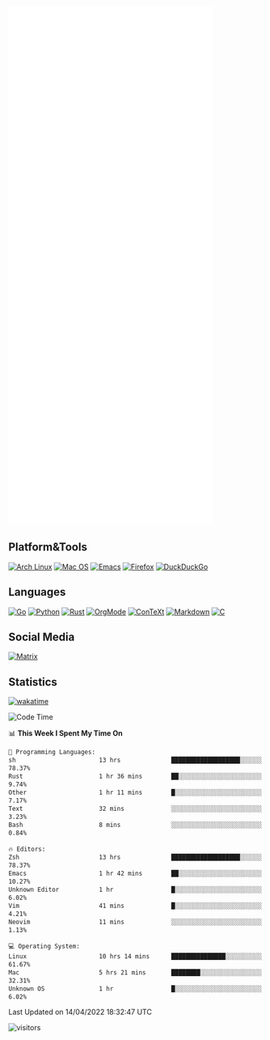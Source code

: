 ![Metrics](https://github.com/SteamedFish/SteamedFish/blob/master/github-metrics.svg)

## Platform&Tools

[![Arch Linux](https://img.shields.io/badge/ArchLinux-1793D1?logo=arch-linux&logoColor=fff&style=flat-square)](https://archlinux.org/)
[![Mac OS](https://img.shields.io/badge/MacOS-000000?style=flat-square&logo=macos&logoColor=F0F0F0)](https://www.apple.com/macos/)
[![Emacs](https://img.shields.io/badge/Emacs-%237F5AB6.svg?&style=flat-square&logo=gnu-emacs&logoColor=white)](https://www.gnu.org/software/emacs/)
[![Firefox](https://img.shields.io/badge/Firefox-FF7139?style=flat-square&logo=Firefox-Browser&logoColor=white)](https://firefox.com/)
[![DuckDuckGo](https://img.shields.io/badge/DuckDuckGo-DE5833?style=flat-square&logo=DuckDuckGo&logoColor=white)](https://duckduckgo.com/)

## Languages

[![Go](https://img.shields.io/badge/Golang-%2300ADD8.svg?style=flat-square&logo=go&logoColor=white)](https://golang.org/)
[![Python](https://img.shields.io/badge/Python-3670A0?style=flat-square&logo=python&logoColor=ffdd54)](https://www.python.org/)
[![Rust](https://img.shields.io/badge/Rust-%23000000.svg?style=flat-square&logo=rust&logoColor=white)](https://www.rust-lang.org/)
[![OrgMode](https://img.shields.io/badge/OrgMode-%23000000.svg?style=flat-square&logo=org&logoColor=white)](https://orgmode.org/)
[![ConTeXt](https://img.shields.io/badge/ConTeXt-%23008080.svg?style=flat-square&logo=latex&logoColor=white)](https://contextgarden.net/)
[![Markdown](https://img.shields.io/badge/MarkDown-%23000000.svg?style=flat-square&logo=markdown&logoColor=white)](https://daringfireball.net/projects/markdown/)
[![C](https://img.shields.io/badge/C-%2300599C.svg?style=flat-square&logo=c&logoColor=white)](https://www.iso.org/standard/74528.html)

## Social Media

[![Matrix](https://img.shields.io/badge/SteamedFish-2CA5E0?style=social&logo=matrix&logoColor=black)](https://matrix.to/#/@i:steamedfish.org)

## Statistics
[![wakatime](https://wakatime.com/badge/user/168280d6-fcf2-4b4f-ad3a-dc4612f35b38.svg)](https://wakatime.com/@168280d6-fcf2-4b4f-ad3a-dc4612f35b38)

<!--START_SECTION:waka-->
![Code Time](http://img.shields.io/badge/Code%20Time-1%2C749%20hrs%2023%20mins-blue)

📊 **This Week I Spent My Time On** 

```text
💬 Programming Languages: 
sh                       13 hrs              ███████████████████░░░░░░   78.37% 
Rust                     1 hr 36 mins        ██░░░░░░░░░░░░░░░░░░░░░░░   9.74% 
Other                    1 hr 11 mins        █░░░░░░░░░░░░░░░░░░░░░░░░   7.17% 
Text                     32 mins             ░░░░░░░░░░░░░░░░░░░░░░░░░   3.23% 
Bash                     8 mins              ░░░░░░░░░░░░░░░░░░░░░░░░░   0.84%

🔥 Editors: 
Zsh                      13 hrs              ███████████████████░░░░░░   78.37% 
Emacs                    1 hr 42 mins        ██░░░░░░░░░░░░░░░░░░░░░░░   10.27% 
Unknown Editor           1 hr                █░░░░░░░░░░░░░░░░░░░░░░░░   6.02% 
Vim                      41 mins             █░░░░░░░░░░░░░░░░░░░░░░░░   4.21% 
Neovim                   11 mins             ░░░░░░░░░░░░░░░░░░░░░░░░░   1.13%

💻 Operating System: 
Linux                    10 hrs 14 mins      ███████████████░░░░░░░░░░   61.67% 
Mac                      5 hrs 21 mins       ████████░░░░░░░░░░░░░░░░░   32.31% 
Unknown OS               1 hr                █░░░░░░░░░░░░░░░░░░░░░░░░   6.02%

```


 Last Updated on 14/04/2022 18:32:47 UTC
<!--END_SECTION:waka-->

![visitors](https://visitor-badge.laobi.icu/badge?page_id=SteamedFish.SteamedFish)
